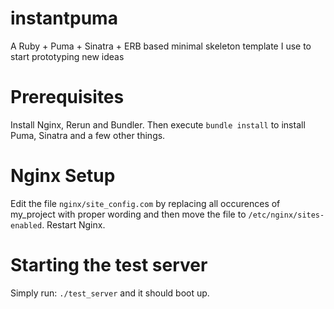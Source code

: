 instantpuma
===========

A Ruby + Puma + Sinatra + ERB based minimal skeleton template I use to start prototyping new ideas

# Prerequisites

Install Nginx, Rerun and Bundler. Then execute ```bundle install``` to install Puma, Sinatra and a few other things.

# Nginx Setup

Edit the file ```nginx/site_config.com``` by replacing all occurences of my_project with proper wording and then move the file to ```/etc/nginx/sites-enabled```. Restart Nginx.

# Starting the test server

Simply run: ```./test_server``` and it should boot up.
